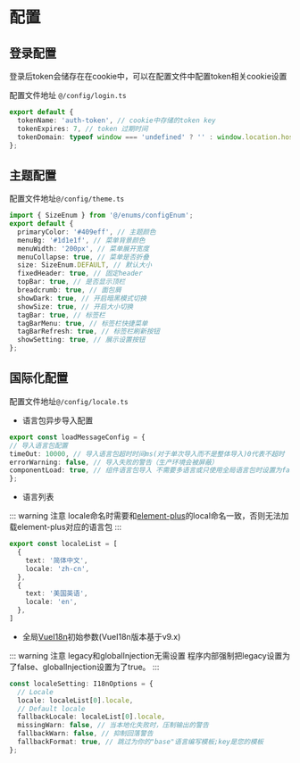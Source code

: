 # 配置

## 登录配置

登录后token会储存在在cookie中，可以在配置文件中配置token相关cookie设置

配置文件地址 `@/config/login.ts`
``` ts
export default {
  tokenName: 'auth-token', // cookie中存储的token key
  tokenExpires: 7, // token 过期时间
  tokenDomain: typeof window === 'undefined' ? '' : window.location.hostname, // token 存储cookie域名
};
```

## 主题配置

配置文件地址`@/config/theme.ts`
``` ts
import { SizeEnum } from '@/enums/configEnum';
export default {
  primaryColor: '#409eff', // 主题颜色
  menuBg: '#1d1e1f', // 菜单背景颜色
  menuWidth: '200px', // 菜单展开宽度
  menuCollapse: true, // 菜单是否折叠
  size: SizeEnum.DEFAULT, // 默认大小
  fixedHeader: true, // 固定header
  topBar: true, // 是否显示顶栏
  breadcrumb: true, // 面包屑
  showDark: true, // 开启暗黑模式切换
  showSize: true, // 开启大小切换
  tagBar: true, // 标签栏
  tagBarMenu: true, // 标签栏快捷菜单
  tagBarRefresh: true, // 标签栏刷新按钮
  showSetting: true, // 展示设置按钮
};
```

## 国际化配置

配置文件地址`@/config/locale.ts`

- 语言包异步导入配置
  
``` ts
export const loadMessageConfig = {
// 导入语言包配置
timeOut: 10000, // 导入语言包超时时间ms(对于单次导入而不是整体导入)0代表不超时
errorWarning: false, // 导入失败的警告（生产环境会被屏蔽）
componentLoad: true, // 组件语言包导入 不需要多语言或只使用全局语言包时设置为false以提升性能
};
```
- 语言列表
  
::: warning 注意
locale命名时需要和[element-plus](https://element-plus.gitee.io/zh-CN/guide/i18n.html#cdn-%E7%94%A8%E6%B3%95)的local命名一致，否则无法加载element-plus对应的语言包 
:::

``` ts
export const localeList = [
  {
    text: '简体中文',
    locale: 'zh-cn',
  },
  {
    text: '美国英语',
    locale: 'en',
  },
]
```

- 全局[VueI18n](https://vue-i18n.intlify.dev/api/general.html#i18noptions)初始参数(VueI18n版本基于v9.x)

::: warning 注意
legacy和globalInjection无需设置
程序内部强制把legacy设置为了false、globalInjection设置为了true。
:::

``` ts
const localeSetting: I18nOptions = {
  // Locale
  locale: localeList[0].locale,
  // Default locale
  fallbackLocale: localeList[0].locale,
  missingWarn: false, // 当本地化失败时，压制输出的警告
  fallbackWarn: false, // 抑制回落警告
  fallbackFormat: true, // 跳过为你的"base"语言编写模板;key是您的模板
};
```